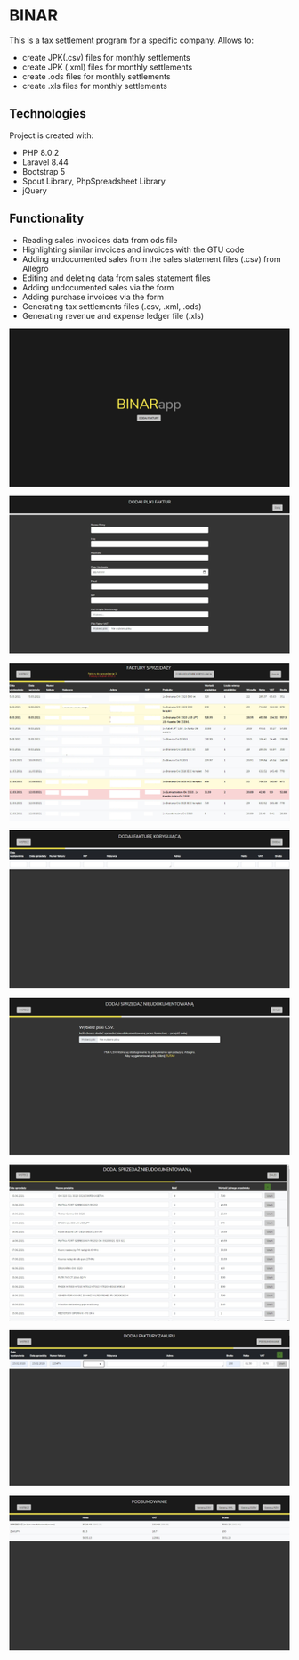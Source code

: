 # BINAR
This is a tax settlement program for a specific company. Allows to:
* create JPK(.csv) files for monthly settlements
* create JPK (.xml) files for monthly settlements
* create .ods files for monthly settlements
* create .xls files for monthly settlements


## Technologies
Project is created with:
* PHP 8.0.2
* Laravel 8.44
* Bootstrap 5
* Spout Library, PhpSpreadsheet Library
* jQuery

## Functionality
* Reading sales invocices data from ods file
* Highlighting similar invoices and invoices with the GTU code
* Adding undocumented sales from the sales statement files (.csv) from Allegro
* Editing and deleting data from sales statement files
* Adding undocumented sales via the form
* Adding purchase invoices via the form
* Generating tax settlements files (.csv, .xml, .ods)
* Generating revenue and expense ledger file (.xls)

![Welcome Page](./images/1.jpg)

![Comapny Infomation Page](./images/2.jpg)

![Sales Invoices Page](./images/3.jpg)

![Add Correction Invoice Page](./images/4.jpg)

![Add Undocumented Sales Page](./images/5.jpg)

![Undocumented Sales Form Page](./images/6.jpg)

![Purchase Invoices Page](./images/7.jpg)

![Summary Page](./images/8.jpg)
